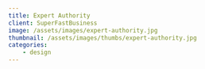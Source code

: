 ```yaml
---
title: Expert Authority
client: SuperFastBusiness
image: /assets/images/expert-authority.jpg
thumbnail: /assets/images/thumbs/expert-authority.jpg
categories:
    - design
---
```

